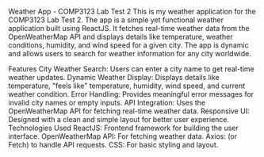 Weather App - COMP3123 Lab Test 2
This is my weather application for the COMP3123 Lab Test 2. The app is a simple yet functional weather application built using ReactJS. It fetches real-time weather data from the OpenWeatherMap API and displays details like temperature, weather conditions, humidity, and wind speed for a given city. The app is dynamic and allows users to search for weather information for any city worldwide.

Features
City Weather Search: Users can enter a city name to get real-time weather updates.
Dynamic Weather Display: Displays details like temperature, "feels like" temperature, humidity, wind speed, and current weather condition.
Error Handling: Provides meaningful error messages for invalid city names or empty inputs.
API Integration: Uses the OpenWeatherMap API for fetching real-time weather data.
Responsive UI: Designed with a clean and simple layout for better user experience.
Technologies Used
ReactJS: Frontend framework for building the user interface.
OpenWeatherMap API: For fetching weather data.
Axios: (or Fetch) to handle API requests.
CSS: For basic styling and layout.
